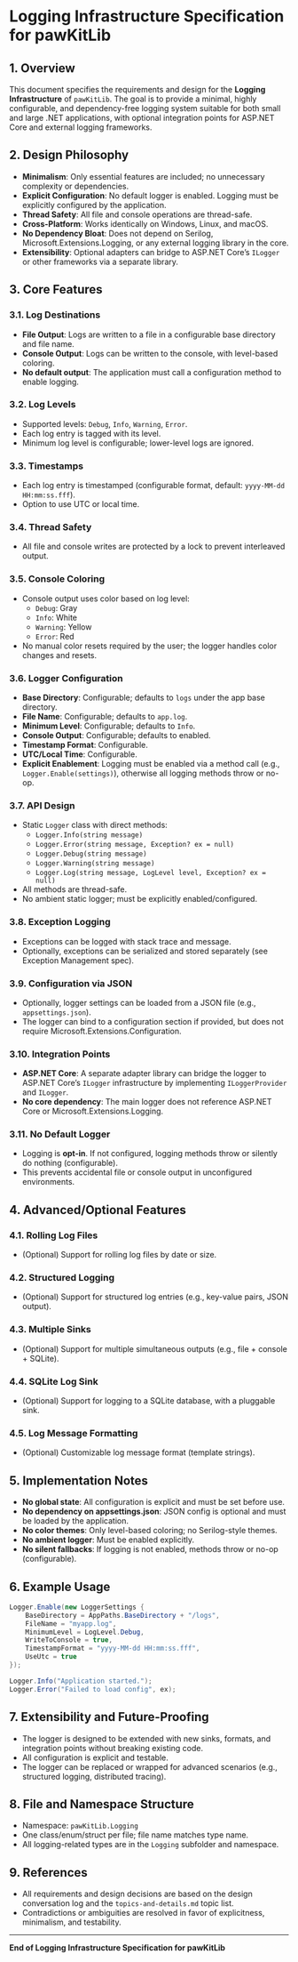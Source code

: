 # Logging Infrastructure Specification for pawKitLib

## 1. Overview
This document specifies the requirements and design for the **Logging Infrastructure** of `pawKitLib`. The goal is to provide a minimal, highly configurable, and dependency-free logging system suitable for both small and large .NET applications, with optional integration points for ASP.NET Core and external logging frameworks.

## 2. Design Philosophy
- **Minimalism**: Only essential features are included; no unnecessary complexity or dependencies.
- **Explicit Configuration**: No default logger is enabled. Logging must be explicitly configured by the application.
- **Thread Safety**: All file and console operations are thread-safe.
- **Cross-Platform**: Works identically on Windows, Linux, and macOS.
- **No Dependency Bloat**: Does not depend on Serilog, Microsoft.Extensions.Logging, or any external logging library in the core.
- **Extensibility**: Optional adapters can bridge to ASP.NET Core’s `ILogger` or other frameworks via a separate library.

## 3. Core Features
### 3.1. Log Destinations
- **File Output**: Logs are written to a file in a configurable base directory and file name.
- **Console Output**: Logs can be written to the console, with level-based coloring.
- **No default output**: The application must call a configuration method to enable logging.

### 3.2. Log Levels
- Supported levels: `Debug`, `Info`, `Warning`, `Error`.
- Each log entry is tagged with its level.
- Minimum log level is configurable; lower-level logs are ignored.

### 3.3. Timestamps
- Each log entry is timestamped (configurable format, default: `yyyy-MM-dd HH:mm:ss.fff`).
- Option to use UTC or local time.

### 3.4. Thread Safety
- All file and console writes are protected by a lock to prevent interleaved output.

### 3.5. Console Coloring
- Console output uses color based on log level:
  - `Debug`: Gray
  - `Info`: White
  - `Warning`: Yellow
  - `Error`: Red
- No manual color resets required by the user; the logger handles color changes and resets.

### 3.6. Logger Configuration
- **Base Directory**: Configurable; defaults to `logs` under the app base directory.
- **File Name**: Configurable; defaults to `app.log`.
- **Minimum Level**: Configurable; defaults to `Info`.
- **Console Output**: Configurable; defaults to enabled.
- **Timestamp Format**: Configurable.
- **UTC/Local Time**: Configurable.
- **Explicit Enablement**: Logging must be enabled via a method call (e.g., `Logger.Enable(settings)`), otherwise all logging methods throw or no-op.

### 3.7. API Design
- Static `Logger` class with direct methods:
  - `Logger.Info(string message)`
  - `Logger.Error(string message, Exception? ex = null)`
  - `Logger.Debug(string message)`
  - `Logger.Warning(string message)`
  - `Logger.Log(string message, LogLevel level, Exception? ex = null)`
- All methods are thread-safe.
- No ambient static logger; must be explicitly enabled/configured.

### 3.8. Exception Logging
- Exceptions can be logged with stack trace and message.
- Optionally, exceptions can be serialized and stored separately (see Exception Management spec).

### 3.9. Configuration via JSON
- Optionally, logger settings can be loaded from a JSON file (e.g., `appsettings.json`).
- The logger can bind to a configuration section if provided, but does not require Microsoft.Extensions.Configuration.

### 3.10. Integration Points
- **ASP.NET Core**: A separate adapter library can bridge the logger to ASP.NET Core’s `ILogger` infrastructure by implementing `ILoggerProvider` and `ILogger`.
- **No core dependency**: The main logger does not reference ASP.NET Core or Microsoft.Extensions.Logging.

### 3.11. No Default Logger
- Logging is **opt-in**. If not configured, logging methods throw or silently do nothing (configurable).
- This prevents accidental file or console output in unconfigured environments.

## 4. Advanced/Optional Features
### 4.1. Rolling Log Files
- (Optional) Support for rolling log files by date or size.

### 4.2. Structured Logging
- (Optional) Support for structured log entries (e.g., key-value pairs, JSON output).

### 4.3. Multiple Sinks
- (Optional) Support for multiple simultaneous outputs (e.g., file + console + SQLite).

### 4.4. SQLite Log Sink
- (Optional) Support for logging to a SQLite database, with a pluggable sink.

### 4.5. Log Message Formatting
- (Optional) Customizable log message format (template strings).

## 5. Implementation Notes
- **No global state**: All configuration is explicit and must be set before use.
- **No dependency on appsettings.json**: JSON config is optional and must be loaded by the application.
- **No color themes**: Only level-based coloring; no Serilog-style themes.
- **No ambient logger**: Must be enabled explicitly.
- **No silent fallbacks**: If logging is not enabled, methods throw or no-op (configurable).

## 6. Example Usage
```csharp
Logger.Enable(new LoggerSettings {
    BaseDirectory = AppPaths.BaseDirectory + "/logs",
    FileName = "myapp.log",
    MinimumLevel = LogLevel.Debug,
    WriteToConsole = true,
    TimestampFormat = "yyyy-MM-dd HH:mm:ss.fff",
    UseUtc = true
});

Logger.Info("Application started.");
Logger.Error("Failed to load config", ex);
```

## 7. Extensibility and Future-Proofing
- The logger is designed to be extended with new sinks, formats, and integration points without breaking existing code.
- All configuration is explicit and testable.
- The logger can be replaced or wrapped for advanced scenarios (e.g., structured logging, distributed tracing).

## 8. File and Namespace Structure
- Namespace: `pawKitLib.Logging`
- One class/enum/struct per file; file name matches type name.
- All logging-related types are in the `Logging` subfolder and namespace.

## 9. References
- All requirements and design decisions are based on the design conversation log and the `topics-and-details.md` topic list.
- Contradictions or ambiguities are resolved in favor of explicitness, minimalism, and testability.

---
**End of Logging Infrastructure Specification for pawKitLib**
